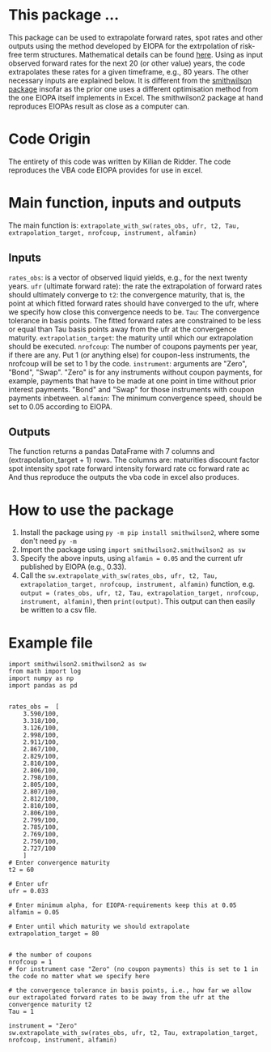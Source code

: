 # This package ...
This package can be used to extrapolate forward rates, spot rates and other outputs using the method developed by EIOPA for the extrpolation of risk-free term structures. Mathematical details can be found [here](https://www.eiopa.europa.eu/document/download/0ab82697-40a6-49ad-930f-211b649c1be9_en?filename=EIOPA-BoS-24-099-Report-on-the-Calculation-of-the-UFR-for-2025.pdf).
Using as input observed forward rates for the next 20 (or other value) years,
the code extrapolates these rates for a given timeframe, e.g., 80 years. The other necessary inputs are explained below.
It is different from the [smithwilson package](https://github.com/simicd/smith-wilson-py) insofar as the prior one uses a different optimisation method from the one EIOPA itself implements in Excel. The smithwilson2 package at hand reproduces EIOPAs result as close as a computer can.

# Code Origin
The entirety of this code was written by Kilian de Ridder.
The code reproduces the VBA code EIOPA provides for use in excel.

# Main function, inputs and outputs
The main function is:
```extrapolate_with_sw(rates_obs, ufr, t2, Tau, extrapolation_target, nrofcoup, instrument, alfamin)```

## Inputs
```rates_obs```: is a vector of observed liquid yields, e.g., for the next twenty years.
```ufr``` (ultimate forward rate): the rate the extrapolation of forward rates should ultimately converge to
```t2```: the convergence maturity, that is, the point at which fitted forward rates should have converged to the ufr, where we specify how close this convergence needs to be.
```Tau```: The convergence tolerance in basis points. The fitted forward rates are constrained to be less or equal than Tau basis points away from the ufr at the convergence maturity.
```extrapolation_target```: the maturity until which our extrapolation should be executed.
```nrofcoup```: The number of coupons payments per year, if there are any. Put 1 (or anything else) for coupon-less instruments, the nrofcoup will be set to 1 by the code.
```instrument```: arguments are "Zero", "Bond", "Swap". "Zero" is for any instruments without coupon payments, for example, payments that have to be made at one point in time without prior interest payments. "Bond" and "Swap" for those instruments with coupon payments inbetween.
```alfamin```: The minimum convergence speed, should be set to 0.05 according to EIOPA.

## Outputs
The function returns a pandas DataFrame with 7 columns and (extrapolation_target + 1) rows. The columns are:
maturities
discount factor
spot intensity
spot rate
forward intensity
forward rate cc
forward rate ac
And thus reproduce the outputs the vba code in excel also produces.

# How to use the package
1. Install the package using ```py -m pip install smithwilson2```, where some don't need ```py -m```
2. Import the package using ```import smithwilson2.smithwilson2 as sw```
3. Specify the above inputs, using ```alfamin = 0.05``` and the current ufr published by EIOPA (e.g., 0.33).
4. Call the ```sw.extrapolate_with_sw(rates_obs, ufr, t2, Tau, extrapolation_target, nrofcoup, instrument, alfamin)``` function, e.g.
```output = (rates_obs, ufr, t2, Tau, extrapolation_target, nrofcoup, instrument, alfamin)```, then
```print(output)```.
This output can then easily be written to a csv file.

# Example file
```
import smithwilson2.smithwilson2 as sw
from math import log
import numpy as np
import pandas as pd


rates_obs =  [
    3.590/100,
    3.318/100,
    3.126/100,
    2.998/100,
    2.911/100,
    2.867/100,
    2.829/100,
    2.810/100,
    2.806/100,
    2.798/100,
    2.805/100,
    2.807/100,
    2.812/100,
    2.810/100,
    2.806/100,
    2.799/100,
    2.785/100,
    2.769/100,
    2.750/100,
    2.727/100
    ]
# Enter convergence maturity
t2 = 60

# Enter ufr
ufr = 0.033

# Enter minimum alpha, for EIOPA-requirements keep this at 0.05
alfamin = 0.05

# Enter until which maturity we should extrapolate
extrapolation_target = 80


# the number of coupons
nrofcoup = 1
# for instrument case "Zero" (no coupon payments) this is set to 1 in the code no matter what we specify here

# the convergence tolerance in basis points, i.e., how far we allow our extrapolated forward rates to be away from the ufr at the convergence maturity t2
Tau = 1

instrument = "Zero"
sw.extrapolate_with_sw(rates_obs, ufr, t2, Tau, extrapolation_target, nrofcoup, instrument, alfamin)

```




